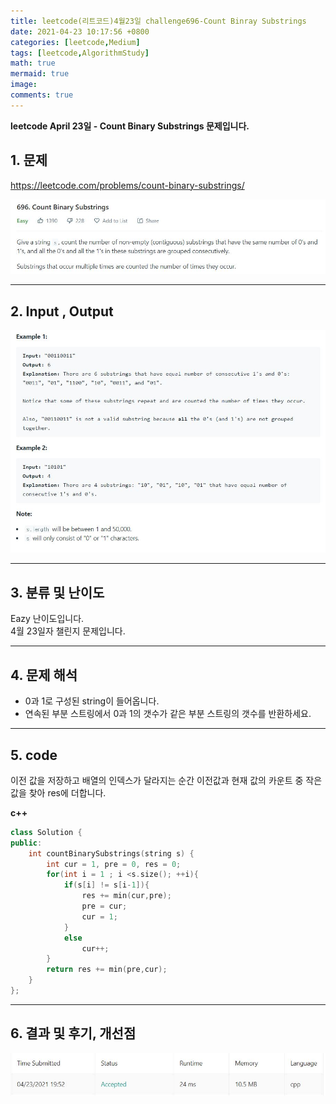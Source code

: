```yaml
---
title: leetcode(리트코드)4월23일 challenge696-Count Binray Substrings
date: 2021-04-23 10:17:56 +0800
categories: [leetcode,Medium]
tags: [leetcode,AlgorithmStudy]
math: true
mermaid: true
image: 
comments: true
---
```


**leetcode April 23일 - Count Binary Substrings 문제입니다.**

## 1. 문제
<https://leetcode.com/problems/count-binary-substrings/>  

![](/assets/img/sample/leetcode/696/Problem.JPG)  

-----  

## 2. Input , Output

![](/assets/img/sample/leetcode/696/input.JPG)  


-----  

## 3. 분류 및 난이도

Eazy 난이도입니다.  
4월 23일자 챌린지 문제입니다. 

-----  

## 4. 문제 해석

- 0과 1로 구성된 string이 들어옵니다.
- 연속된 부분 스트링에서 0과 1의 갯수가 같은 부분 스트링의 갯수를 반환하세요.





-----  

## 5. code

이전 값을 저장하고 배열의 인덱스가 달라지는 순간 이전값과 현재 값의 카운트 중 작은 값을 찾아 res에 더합니다.

**c++**

```c++
class Solution {
public:
    int countBinarySubstrings(string s) {
        int cur = 1, pre = 0, res = 0;
        for(int i = 1 ; i <s.size(); ++i){
            if(s[i] != s[i-1]){
                res += min(cur,pre);
                pre = cur;
                cur = 1;
            }
            else
                cur++;
        }
        return res += min(pre,cur);
    }
};


```



-----

## 6. 결과 및 후기, 개선점

![](/assets/img/sample/leetcode/696/result.JPG)  




